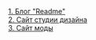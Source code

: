 [1. Блог "Readme"](https://github.com/EvgenyRomanov/readme.git)  
[2. Сайт студии дизайна](https://github.com/EvgenyRomanov/PJ-02.git)  
[3. Сайт моды](https://github.com/EvgenyRomanov/bitrix.git)  
